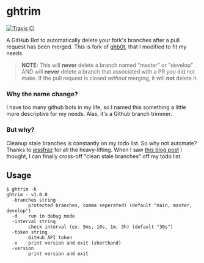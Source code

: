 # ghtrim
[![Travis
CI](https://travis-ci.org/asobrien/ghtrim.svg?branch=main)](https://travis-ci.org/asobrien/ghtrim)

A GitHub Bot to automatically delete your fork's branches after a pull request
has been merged. This is fork of [ghb0t](https://github.com/jessfraz/ghb0t), that I modified
to fit my needs.

> **NOTE:** This will **never** delete a branch named "master" or "develop"
> AND will **never** delete a branch that associated with a PR *you* did not
> make. If the pull request is closed _without_ merging, it will **not** delete it.


### Why the name change?
I have too many github bots in my life, so I named this something a little
more descriptive for my needs. Alas, it's a Github branch trimmer.


### But why?
Cleanup stale branches is constantly on my todo list. So why not automate?
Thanks to [jessfraz](https://github.com/jessfraz) for all the heavy-lifting.
When I saw [this blog post](https://blog.jessfraz.com/post/personal-infrastructure/)
I thought, I can finally cross-off "clean stale branches" off my todo list.


## Usage

```
$ ghtrim -h
ghtrim - v1.0.0
  -branches string
    	protected branches, comma seperated) (default "main, master, develop")
  -d	run in debug mode
  -interval string
    	check interval (ex. 5ms, 10s, 1m, 3h) (default "30s")
  -token string
    	GitHub API token
  -v	print version and exit (shorthand)
  -version
    	print version and exit
```
